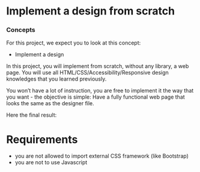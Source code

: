 # Implement a design from scratch
### Concepts
For this project, we expect you to look at this concept:
* Implement a design

In this project, you will implement from scratch, without any library, a web page. You will use all HTML/CSS/Accessibility/Responsive design knowledges that you learned previously.

You won’t have a lot of instruction, you are free to implement it the way that you want - the objective is simple: Have a fully functional web page that looks the same as the designer file.

Here the final result:



# Requirements
* you are not allowed to import external CSS framework (like Bootstrap)
* you are not to use Javascript
